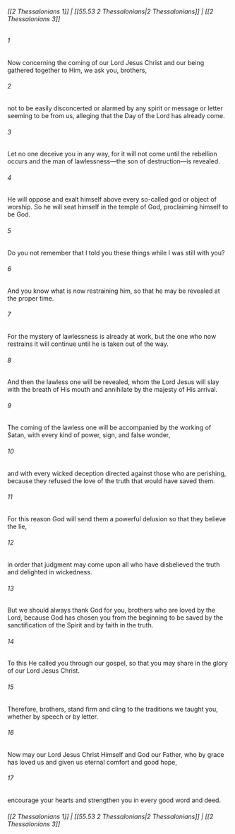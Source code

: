 
###### [[2 Thessalonians 1]] | [[55.53 2 Thessalonians|2 Thessalonians]] | [[2 Thessalonians 3]]

###### 1
Now concerning the coming of our Lord Jesus Christ and our being gathered together to Him, we ask you, brothers,
###### 2
not to be easily disconcerted or alarmed by any spirit or message or letter seeming to be from us, alleging that the Day of the Lord has already come.
###### 3
Let no one deceive you in any way, for it will not come until the rebellion occurs and the man of lawlessness—the son of destruction—is revealed.
###### 4
He will oppose and exalt himself above every so-called god or object of worship. So he will seat himself in the temple of God, proclaiming himself to be God.
###### 5
Do you not remember that I told you these things while I was still with you?
###### 6
And you know what is now restraining him, so that he may be revealed at the proper time.
###### 7
For the mystery of lawlessness is already at work, but the one who now restrains it will continue until he is taken out of the way.
###### 8
And then the lawless one will be revealed, whom the Lord Jesus will slay with the breath of His mouth and annihilate by the majesty of His arrival.
###### 9
The coming of the lawless one will be accompanied by the working of Satan, with every kind of power, sign, and false wonder,
###### 10
and with every wicked deception directed against those who are perishing, because they refused the love of the truth that would have saved them.
###### 11
For this reason God will send them a powerful delusion so that they believe the lie,
###### 12
in order that judgment may come upon all who have disbelieved the truth and delighted in wickedness.
###### 13
But we should always thank God for you, brothers who are loved by the Lord, because God has chosen you from the beginning to be saved by the sanctification of the Spirit and by faith in the truth.
###### 14
To this He called you through our gospel, so that you may share in the glory of our Lord Jesus Christ.
###### 15
Therefore, brothers, stand firm and cling to the traditions we taught you, whether by speech or by letter.
###### 16
Now may our Lord Jesus Christ Himself and God our Father, who by grace has loved us and given us eternal comfort and good hope,
###### 17
encourage your hearts and strengthen you in every good word and deed.

###### [[2 Thessalonians 1]] | [[55.53 2 Thessalonians|2 Thessalonians]] | [[2 Thessalonians 3]]
